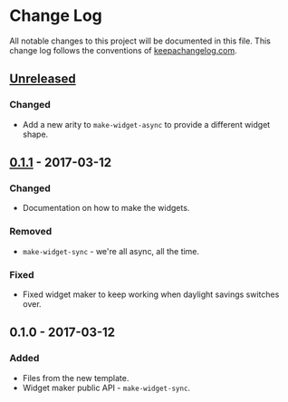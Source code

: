 # Change Log
All notable changes to this project will be documented in this file. This change log follows the conventions of [keepachangelog.com](http://keepachangelog.com/).

## [Unreleased]
### Changed
- Add a new arity to `make-widget-async` to provide a different widget shape.

## [0.1.1] - 2017-03-12
### Changed
- Documentation on how to make the widgets.

### Removed
- `make-widget-sync` - we're all async, all the time.

### Fixed
- Fixed widget maker to keep working when daylight savings switches over.

## 0.1.0 - 2017-03-12
### Added
- Files from the new template.
- Widget maker public API - `make-widget-sync`.

[Unreleased]: https://github.com/your-name/tensorflow-protobuf/compare/0.1.1...HEAD
[0.1.1]: https://github.com/your-name/tensorflow-protobuf/compare/0.1.0...0.1.1
